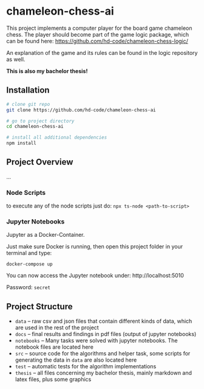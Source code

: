 # chameleon-chess-ai

This project implements a computer player for the board game chameleon chess. The player should become part of the game logic package, which can be found here: https://github.com/hd-code/chameleon-chess-logic/

An explanation of the game and its rules can be found in the logic repository as well.

**This is also my bachelor thesis!**

## Installation

```sh
# clone git repo
git clone https://github.com/hd-code/chameleon-chess-ai

# go to project directory
cd chameleon-chess-ai

# install all additional dependencies
npm install
```

## Project Overview

...

### Node Scripts

to execute any of the node scripts just do: `npx ts-node <path-to-script>`

### Jupyter Notebooks

Jupyter as a Docker-Container.

Just make sure Docker is running, then open this project folder in your terminal and type:

`docker-compose up`

You can now access the Jupyter notebook under: http://localhost:5010

Password: `secret`

## Project Structure

- `data` – raw csv and json files that contain different kinds of data, which are used in the rest of the project
- `docs` – final results and findings in pdf files (output of jupyter notebooks)
- `notebooks` – Many tasks were solved with jupyter notebooks. The notebook files are located here
- `src` – source code for the algorithms and helper task, some scripts for generating the data in `data` are also located here
- `test` – automatic tests for the algorithm implementations
- `thesis` – all files concerning my bachelor thesis, mainly markdown and latex files, plus some graphics